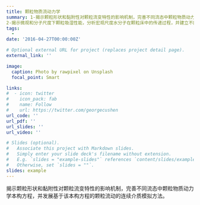```yaml
---
title: 颗粒物质流动力学
summary: 1-揭示颗粒形状和黏附性对颗粒流变特性的影响机制，完善不同流态中颗粒物质动力学本构方程，并发展基于该本构方程的颗粒流动的连续介质模拟方法。
2-揭示微观和分子尺度下颗粒吸湿性能，分析宏观尺度水分子在颗粒床中的传递过程，并建立不同尺度下颗粒吸湿动力学演变机制。
tags:
  - 
date: '2016-04-27T00:00:00Z'

# Optional external URL for project (replaces project detail page).
external_link: ''

image:
  caption: Photo by rawpixel on Unsplash
  focal_point: Smart

links:
#  - icon: twitter
#    icon_pack: fab
#    name: Follow
#    url: https://twitter.com/georgecushen
url_code: ''
url_pdf: ''
url_slides: ''
url_video: ''

# Slides (optional).
#   Associate this project with Markdown slides.
#   Simply enter your slide deck's filename without extension.
#   E.g. `slides = "example-slides"` references `content/slides/example-slides.md`.
#   Otherwise, set `slides = ""`.
slides: example
---
```


揭示颗粒形状和黏附性对颗粒流变特性的影响机制，完善不同流态中颗粒物质动力学本构方程，并发展基于该本构方程的颗粒流动的连续介质模拟方法。
